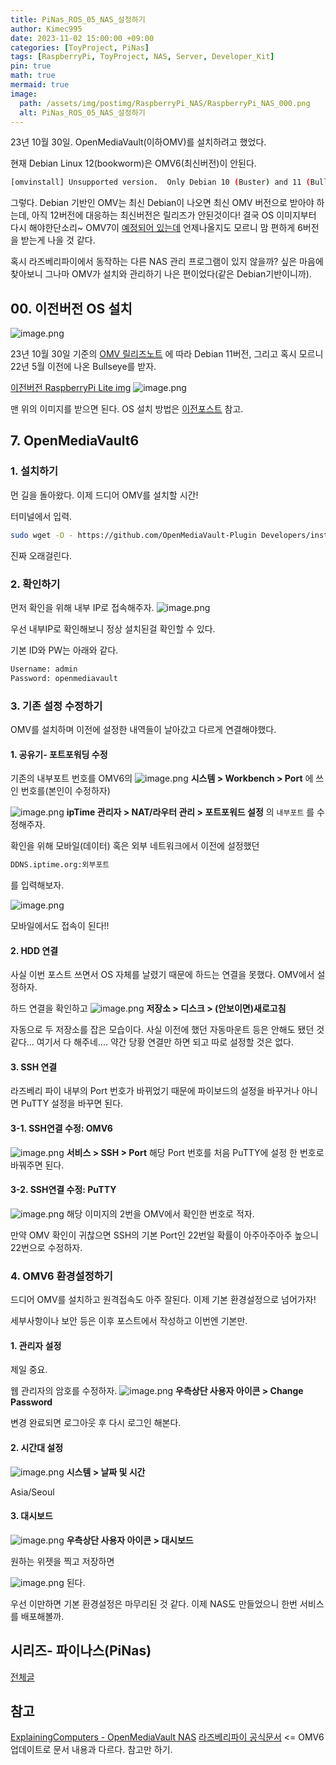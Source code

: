 ```yaml
---
title: PiNas_ROS_05_NAS_설정하기
author: Kimec995
date: 2023-11-02 15:00:00 +09:00
categories: [ToyProject, PiNas]
tags: [RaspberryPi, ToyProject, NAS, Server, Developer_Kit]
pin: true
math: true
mermaid: true
image: 
  path: /assets/img/postimg/RaspberryPi_NAS/RaspberryPi_NAS_000.png
  alt: PiNas_ROS_05_NAS_설정하기
---
```

23년 10월 30일. OpenMediaVault(이하OMV)를 설치하려고 했었다.

현재 Debian Linux 12(bookworm)은 OMV6(최신버전)이 안된다.

```bash
[omvinstall] Unsupported version.  Only Debian 10 (Buster) and 11 (Bullseye) are supported.  Exiting...
```

그렇다. Debian 기반인 OMV는 최신 Debian이 나오면 최신 OMV 버전으로 받아야 하는데, 아직 12버전에 대응하는 최신버전은 릴리즈가 안된것이다! 결국 OS 이미지부터 다시 해야한단소리~ OMV7이 [예정되어 있는데](https://www.openmediavault.org/?p=3583) 언제나올지도 모르니 맘 편하게 6버전을 받는게 나을 것 같다.

혹시 라즈베리파이에서 동작하는 다른 NAS 관리 프로그램이 있지 않을까? 싶은 마음에 찾아보니 그나마 OMV가 설치와 관리하기 나은 편이었다(같은 Debian기반이니까).

## 00. 이전버전 OS 설치
![image.png](\assets\img\postimg\RaspberryPi_NAS\RaspberryPi_NAS_41.png)

23년 10월 30일 기준의 [OMV 릴리즈노트](https://docs.openmediavault.org/en/stable/releases.html) 에 따라 Debian 11버전, 그리고 혹시 모르니 22년 5월 이전에 나온 Bullseye를 받자.

[이전버전 RaspberryPi Lite img](https://downloads.raspberrypi.com/raspios_lite_armhf/images/?_gl=1*1xlk935*_ga*OTI3NDcxMDY4LjE2OTcwMjk2MjA.*_ga_22FD70LWDS*MTY5ODY1NDA3Ni4zLjEuMTY5ODY1NDA5MS4wLjAuMA..)
![image.png](\assets\img\postimg\RaspberryPi_NAS\RaspberryPi_NAS_42.png)

맨 위의 이미지를 받으면 된다.
OS 설치 방법은 [이전포스트](https://kimec995.github.io/posts/PiNas01/#2-os-%EC%84%A4%EC%B9%98) 참고.

## 7. OpenMediaVault6

### 1. 설치하기
먼 길을 돌아왔다. 이제 드디어 OMV를 설치할 시간!

터미널에서 입력.

```bash
sudo wget -O - https://github.com/OpenMediaVault-Plugin Developers/installScript/raw/master/install | sudo bash
```

진짜 오래걸린다.

### 2. 확인하기
먼저 확인을 위해 내부 IP로 접속해주자.
![image.png](\assets\img\postimg\RaspberryPi_NAS\RaspberryPi_NAS_43.png)

우선 내부IP로 확인해보니 정상 설치된걸 확인할 수 있다.

기본 ID와 PW는 아래와 같다.
```bash
Username: admin
Password: openmediavault
```

### 3. 기존 설정 수정하기
OMV를 설치하며 이전에 설정한 내역들이 날아갔고 다르게 연결해야했다.

#### 1. 공유기- 포트포워딩 수정

기존의 내부포트 번호를 OMV6의
![image.png](\assets\img\postimg\RaspberryPi_NAS\RaspberryPi_NAS_44.png)
**시스템 > Workbench > Port**
에 쓰인 번호를(본인이 수정하자)

![image.png](\assets\img\postimg\RaspberryPi_NAS\RaspberryPi_NAS_45.png)
**ipTime 관리자 > NAT/라우터 관리 > 포트포워드 설정**
의 `내부포트` 를 수정해주자.

확인을 위해 모바일(데이터) 혹은 외부 네트워크에서 이전에 설정했던
```bash
DDNS.iptime.org:외부포트
```
를 입력해보자.

![image.png](\assets\img\postimg\RaspberryPi_NAS\RaspberryPi_NAS_46.png)

모바일에서도 접속이 된다!!

#### 2. HDD 연결
사실 이번 포스트 쓰면서 OS 자체를 날렸기 때문에 하드는 연결을 못했다. OMV에서 설정하자.

하드 연결을 확인하고
![image.png](\assets\img\postimg\RaspberryPi_NAS\RaspberryPi_NAS_47.png)
**저장소 > 디스크 > (안보이면)새로고침**

자동으로 두 저장소를 잡은 모습이다.
사실 이전에 했던 자동마운트 등은 안해도 됐던 것 같다... 여기서 다 해주네.... 약간 당황
연결만 하면 되고 따로 설정할 것은 없다.

#### 3. SSH 연결
라즈베리 파이 내부의 Port 번호가 바뀌었기 때문에 파이보드의 설정을 바꾸거나 아니면 PuTTY  설정을 바꾸면 된다. 

#### 3-1. SSH연결 수정: OMV6
![image.png](\assets\img\postimg\RaspberryPi_NAS\RaspberryPi_NAS_48.png)
**서비스 > SSH > Port**
해당 Port 번호를 처음 PuTTY에 설정 한 번호로 바꿔주면 된다.

#### 3-2. SSH연결 수정: PuTTY
![image.png](\assets\img\postimg\RaspberryPi_NAS\RaspberryPi_NAS_21.png)
해당 이미지의 2번을 OMV에서 확인한 번호로 적자.

만약 OMV 확인이 귀찮으면 SSH의 기본 Port인 22번일 확률이 아주아주아주 높으니 22번으로 수정하자.

### 4. OMV6 환경설정하기
드디어 OMV를 설치하고 원격접속도 아주 잘된다.
이제 기본 환경설정으로 넘어가자!

세부사항이나 보안 등은 이후 포스트에서 작성하고 이번엔 기본만.

#### 1. 관리자 설정
제일 중요.

웹 관리자의 암호를 수정하자.
![image.png](\assets\img\postimg\RaspberryPi_NAS\RaspberryPi_NAS_49.png)
**우측상단 사용자 아이콘 > Change Password**

변경 완료되면 로그아웃 후 다시 로그인 해본다.

#### 2. 시간대 설정
![image.png](\assets\img\postimg\RaspberryPi_NAS\RaspberryPi_NAS_50.png)
**시스템 > 날짜 및 시간**

Asia/Seoul

#### 3. 대시보드
![image.png](\assets\img\postimg\RaspberryPi_NAS\RaspberryPi_NAS_51.png)
**우측상단 사용자 아이콘 > 대시보드**

원하는 위젯을 찍고 저장하면

![image.png](\assets\img\postimg\RaspberryPi_NAS\RaspberryPi_NAS_52.png)
된다.

우선 이만하면 기본 환경설정은 마무리된 것 같다. 이제 NAS도 만들었으니 한번 서비스를 배포해볼까.
## 시리즈- 파이나스(PiNas)
[전체글](https://kimec995.github.io/categories/pinas/)

## 참고
[ExplainingComputers - OpenMediaVault NAS](https://youtu.be/bpvlEbdA6qI?t=612)
[라즈베리파이 공식문서](https://www.raspberrypi.com/tutorials/nas-box-raspberry-pi-tutorial/) <= OMV6 업데이트로 문서 내용과 다르다. 참고만 하기.